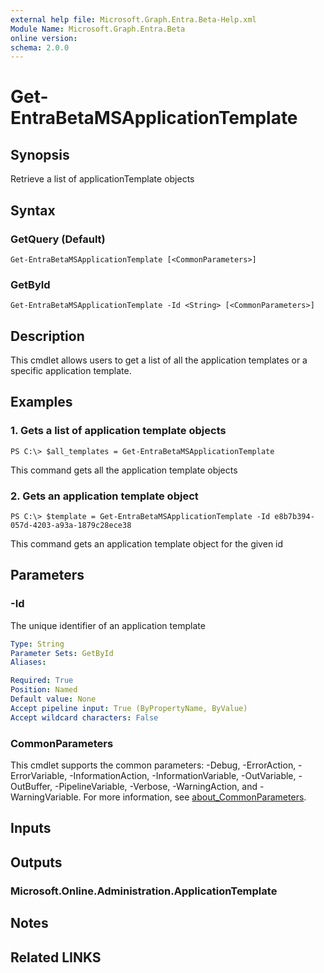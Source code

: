 ```yaml
---
external help file: Microsoft.Graph.Entra.Beta-Help.xml
Module Name: Microsoft.Graph.Entra.Beta
online version:
schema: 2.0.0
---
```


# Get-EntraBetaMSApplicationTemplate

## Synopsis
Retrieve a list of applicationTemplate objects

## Syntax

### GetQuery (Default)
```
Get-EntraBetaMSApplicationTemplate [<CommonParameters>]
```

### GetById
```
Get-EntraBetaMSApplicationTemplate -Id <String> [<CommonParameters>]
```

## Description
This cmdlet allows users to get a list of all the application templates or a specific application template.

## Examples

### 1. Gets a list of application template objects
```
PS C:\> $all_templates = Get-EntraBetaMSApplicationTemplate
```

This command gets all the application template objects

### 2. Gets an application template object
```
PS C:\> $template = Get-EntraBetaMSApplicationTemplate -Id e8b7b394-057d-4203-a93a-1879c28ece38
```

This command gets an application template object for the given id

## Parameters

### -Id
The unique identifier of an application template

```yaml
Type: String
Parameter Sets: GetById
Aliases:

Required: True
Position: Named
Default value: None
Accept pipeline input: True (ByPropertyName, ByValue)
Accept wildcard characters: False
```

### CommonParameters
This cmdlet supports the common parameters: -Debug, -ErrorAction, -ErrorVariable, -InformationAction, -InformationVariable, -OutVariable, -OutBuffer, -PipelineVariable, -Verbose, -WarningAction, and -WarningVariable. For more information, see [about_CommonParameters](https://go.microsoft.com/fwlink/?LinkID=113216).

## Inputs

## Outputs

### Microsoft.Online.Administration.ApplicationTemplate
## Notes
## Related LINKS
